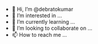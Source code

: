 - 👋 Hi, I’m @debratokumar
- 👀 I’m interested in ...
- 🌱 I’m currently learning ...
- 💞️ I’m looking to collaborate on ...
- 📫 How to reach me ...

<!---
debratokumar/debratokumar is a ✨ special ✨ repository because its `README.md` (this file) appears on your GitHub profile.
You can click the Preview link to take a look at your changes.
--->
